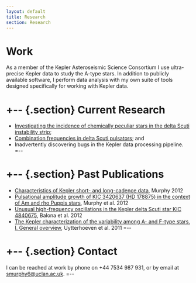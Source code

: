 ```yaml
---
layout: default
title: Research
section: Research
---
```


Work
========

As a member of the Kepler Asteroseismic Science Consortium I use ultra-precise Kepler data to study the A-type stars. In addition to publicly available software, I perform data analysis with my own suite of tools designed specifically for working with Kepler data.

+-- {.section}
Current Research
====
* [Investigating the incidence of chemically peculiar stars in the delta Scuti instability strip](/images/chemical_peculiarity.pdf);
* [Combination frequencies in delta Scuti pulsators](/images/combination_frequencies.pdf); and
* Inadvertently discovering bugs in the Kepler data processing pipeline.
=--

+-- {.section}
Past Publications
==========
* [Characteristics of Kepler short- and long-cadence data](/images/characteristics.pdf), Murphy 2012
* [Pulsational amplitude growth of KIC 3420637 (HD 178875) in the context of Am and rho Puppis stars](/images/kic3429637_v5.pdf), Murphy et al. 2012
* [Unusual high-frequency oscillations in the Kepler delta Scuti star KIC 4840675](/images/Balona_et_al_2012.pdf), Balona et al. 2012
* [The Kepler characterization of the variability among A- and F-type stars. I. General overview](/images/Uytterhoeven_et_al_2011.pdf), Uytterhoeven et al. 2011
=--

+-- {.section}
Contact
=======
I can be reached at work by phone on +44 7534 987 931, or by email at [smurphy6@uclan.ac.uk](mailto:smurphy6@uclan.ac.uk).
=--


